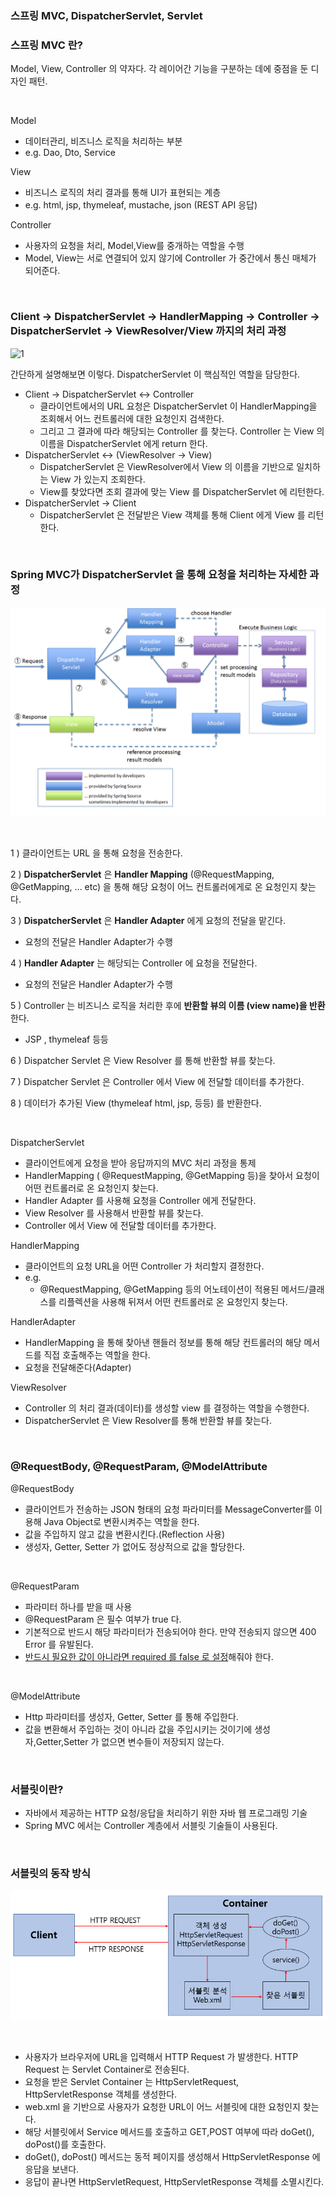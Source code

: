 ### 스프링 MVC, DispatcherServlet, Servlet

### 스프링 MVC 란?

Model, View, Controller 의 약자다. 각 레이어간 기능을 구분하는 데에 중점을 둔 디자인 패턴.<br>

<Br>

Model

- 데이터관리, 비즈니스 로직을 처리하는 부분
- e.g. Dao, Dto, Service 

View

- 비즈니스 로직의 처리 결과를 통해 UI가 표현되는 계층
- e.g. html, jsp, thymeleaf, mustache, json (REST API 응답)

Controller

- 사용자의 요청을 처리, Model,View를 중개하는 역할을 수행
- Model, View는 서로 연결되어 있지 않기에 Controller 가 중간에서 통신 매체가 되어준다.

<br>



### Client → DispatcherServlet → HandlerMapping → Controller → DispatcherServlet → ViewResolver/View 까지의 처리 과정

![1](https://img1.daumcdn.net/thumb/R1280x0/?scode=mtistory2&fname=https%3A%2F%2Fblog.kakaocdn.net%2Fdn%2FekBXC5%2FbtrlFJEjqWj%2Fa61Rkd5iLmq9l5TVSY8Snk%2Fimg.png)





간단하게 설명해보면 이렇다. DispatcherServlet 이 핵심적인 역할을 담당한다.

- Client → DispatcherServlet ↔ Controller
  - 클라이언트에서의 URL 요청은 DispatcherServlet 이 HandlerMapping을 조회해서 어느 컨트롤러에 대한 요청인지 검색한다.
  - 그리고 그 결과에 따라 해당되는 Controller 를 찾는다.  Controller 는 View 의 이름을 DispatcherServlet 에게 return 한다.
- DispatcherServlet ↔ (ViewResolver → View)
  - DispatcherServlet 은 ViewResolver에서 View 의 이름을 기반으로 일치하는 View 가 있는지 조회한다.
  - View를 찾았다면 조회 결과에 맞는 View 를 DispatcherServlet 에 리턴한다.
- DispatcherServlet → Client
  - DispatcherServlet 은 전달받은 View 객체를 통해 Client 에게 View 를 리턴한다.

<br>





### Spring MVC가 DispatcherServlet 을 통해 요청을 처리하는 자세한 과정

![1](./img/SPRING-BACKEND/1.png)

<br>



1 ) 클라이언트는 URL 을 통해 요청을 전송한다.

2 ) **DispatcherServlet** 은 **Handler Mapping** (@RequestMapping, @GetMapping, ... etc) 을 통해 해당 요청이 어느 컨트롤러에게로 온 요청인지 찾는다.

3 ) **DispatcherServlet** 은 **Handler Adapter** 에게 요청의 전달을 맡긴다.

- 요청의 전달은 Handler Adapter가 수행

4 ) **Handler Adapter** 는 해당되는 Controller 에 요청을 전달한다.

- 요청의 전달은 Handler Adapter가 수행

5 ) Controller 는 비즈니스 로직을 처리한 후에 **반환할 뷰의 이름 (view name)을 반환**한다.

- JSP , thymeleaf 등등

6 ) Dispatcher Servlet 은  View Resolver 를 통해 반환할 뷰를 찾는다.

7 ) Dispatcher Servlet 은 Controller 에서 View 에 전달할 데이터를 추가한다.

8 ) 데이터가 추가된 View (thymeleaf html, jsp, 등등) 를 반환한다.

<br>



DispatcherServlet

- 클라이언트에게 요청을 받아 응답까지의 MVC 처리 과정을 통제
- HandlerMapping ( @RequestMapping, @GetMapping 등)을 찾아서 요청이 어떤 컨트롤러로 온 요청인지 찾는다.
- Handler Adapter 를 사용해 요청을 Controller 에게 전달한다.
- View Resolver 를 사용해서 반환할 뷰를 찾는다.
- Controller 에서 View 에 전달할 데이터를 추가한다.



HandlerMapping

- 클라이언트의 요청 URL을 어떤 Controller 가 처리할지 결정한다.
- e.g. 
  - @RequestMapping, @GetMapping 등의 어노테이션이 적용된 메서드/클래스를 리플렉션을 사용해 뒤져서 어떤 컨트롤러로 온 요청인지 찾는다.



HandlerAdapter

- HandlerMapping 을 통해 찾아낸 핸들러 정보를 통해 해당 컨트롤러의 해당 메서드를 직접 호출해주는 역할을 한다.
- 요청을 전달해준다(Adapter)



ViewResolver

- Controller 의 처리 결과(데이터)를 생성할 view 를 결정하는 역할을 수행한다.
- DispatcherServlet 은 View Resolver를 통해 반환할 뷰를 찾는다.

<br>



### @RequestBody, @RequestParam, @ModelAttribute

@RequestBody

- 클라이언트가 전송하는 JSON 형태의 요청 파라미터를 MessageConverter를 이용해 Java Object로 변환시켜주는 역할을 한다.
- 값을 주입하지 않고 값을 변환시킨다.(Reflection 사용)
- 생성자, Getter, Setter 가 없어도 정상적으로 값을 할당한다.

<br>

@RequestParam

- 파라미터 하나를 받을 때 사용
- @RequestParam 은 필수 여부가 true 다.
- 기본적으로 반드시 해당 파라미터가 전송되어야 한다. 만약 전송되지 않으면 400 Error 를 유발된다.
- <u>반드시 필요한 값이 아니라면 required 를 false 로 설정</u>해줘야 한다.

<br>

@ModelAttribute

- Http 파라미터를 생성자, Getter, Setter 를 통해 주입한다.
- 값을 변환해서 주입하는 것이 아니라 값을 주입시키는 것이기에 생성자,Getter,Setter 가 없으면 변수들이 저장되지 않는다.

<br>



### 서블릿이란?

- 자바에서 제공하는 HTTP 요청/응답을 처리하기 위한 자바 웹 프로그래밍 기술
- Spring MVC 에서는 Controller 계층에서 서블릿 기술들이 사용된다.

<br>



### 서블릿의 동작 방식

![](./img/SPRING-BACKEND/3.png)

<br>



- 사용자가 브라우저에 URL을 입력해서 HTTP Request 가 발생한다. HTTP Request 는 Servlet Container로 전송된다.
- 요청을 받은 Servlet Container 는 HttpServletRequest, HttpServletResponse 객체를 생성한다.
- web.xml 을 기반으로 사용자가 요청한 URL이 어느 서블릿에 대한 요청인지 찾는다.
- 해당 서블릿에서 Service 메서드를 호출하고 GET,POST 여부에 따라 doGet(), doPost()를 호출한다.
- doGet(), doPost() 메서드는 동적 페이지를 생성해서 HttpServletResponse 에 응답을 보낸다.
- 응답이 끝나면 HttpServletRequest, HttpServletResponse 객체를 소멸시킨다.

<br>



